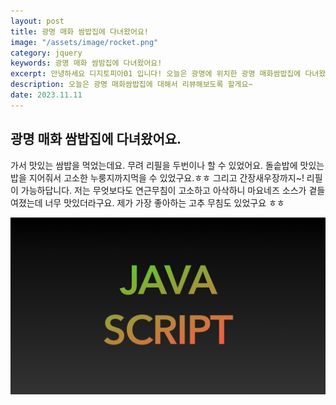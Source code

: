 ```yaml
---
layout: post
title: 광명 매화 쌈밥집에 다녀왔어요!
image: "/assets/image/rocket.png"
category: jquery
keywords: 광명 매화 쌈밤집에 다녀왔어요!
excerpt: 안녕하세요 디지토피아01 입니다! 오늘은 광명에 위치한 광명 매화쌈밥집에 다녀왔어요~
description: 오늘은 광명 매화쌈밥집에 대해서 리뷰해보도록 할게요~
date: 2023.11.11
---
```


## 광명 매화 쌈밥집에 다녀왔어요.

가서 맛있는 쌈밥을 먹었는데요. 무려 리필을 두번이나 할 수 있었어요.
돌솥밥에 맛있는 밥을 지어줘서 고소한 누룽지까지먹을 수 있었구요.ㅎㅎ
그리고 간장새우장까지~! 리필이 가능하답니다.
저는 무엇보다도 연근무침이 고소하고 아삭하니 마요네즈 소스가 곁들여졌는데 너무 맛있더라구요.
제가 가장 좋아하는 고추 무침도 있었구요 ㅎㅎ

<img src="/assets/image/javascript0.png">
